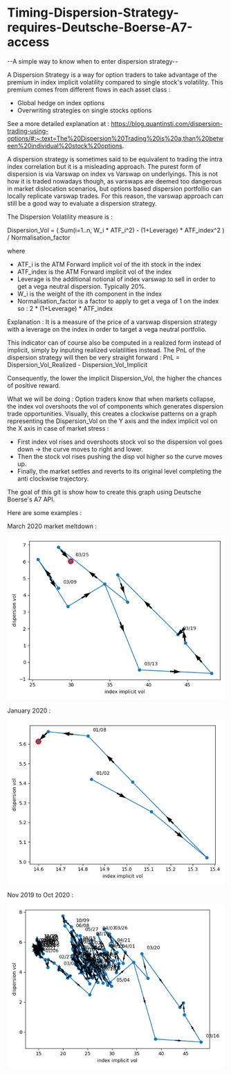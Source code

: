 # Timing-Dispersion-Strategy-requires-Deutsche-Boerse-A7-access
--A simple way to know when to enter dispersion strategy--

A Dispersion Strategy is a way for option traders to take advantage of the premium in index implicit volatility compared to single stock's volatility.
This premium comes from different flows in each asset class :
- Global hedge on index options
- Overwriting strategies on single stocks options

See a more detailed explanation at :
https://blog.quantinsti.com/dispersion-trading-using-options/#:~:text=The%20Dispersion%20Trading%20is%20a,than%20between%20individual%20stock%20options.

A dispersion strategy is sometimes said to be equivalent to trading the intra index correlation but it is a misleading approach.
The purest form of dispersion is via Varswap on index vs Varswap on underlyings.
This is not how it is traded nowadays though, as varswaps are deemed too dangerous in market dislocation scenarios, but options based dispersion portfollio can locally replicate varswap trades. For this reason, the varswap approach can still be a good way to evaluate a dispersion strategy.

The Dispersion Volatility measure is :

Dispersion_Vol = ( Sum(i=1..n, W_i * ATF_i^2) - (1+Leverage) * ATF_index^2 ) / Normalisation_factor

where

- ATF_i is the ATM Forward implicit vol of the ith stock in the index
- ATF_index is the ATM Forward implicit vol of the index
- Leverage is the additional notional of index varswap to sell in order to get a vega neutral dispersion. Typically 20%.
- W_i is the weight of the ith component in the index
- Normalisation_factor is a factor to apply to get a vega of 1 on the index so : 2 * (1+Leverage) * ATF_index


Explanation :
It is a measure of the price of a varswap dispersion strategy with a leverage on the index in order to target a vega neutral portfolio.

This indicator can of course also be computed in a realized form instead of implicit, simply by inputing realized volatilities instead. 
The PnL of the dispersion strategy will then be very straight forward :
PnL = Dispersion_Vol_Realized - Dispersion_Vol_Implicit

Consequently, the lower the implicit Dispersion_Vol, the higher the chances of positive reward.


What we will be doing :
Option traders know that when markets collapse, the index vol overshoots the vol of components which generates dispersion trade opportunities.
Visually, this creates a clockwise patterns on a graph representing the Dispersion_Vol on the Y axis and the index implicit vol on the X axis in case of market stress :
- First index vol rises and overshoots stock vol so the dispersion vol goes down -> the curve moves to right and lower.
- Then the stock vol rises pushing the disp vol higher so the curve moves up.
- Finally, the market settles and reverts to its original level completing the anti clockwise trajectory.

The goal of this git is show how to create this graph using Deutsche Boerse's A7 API.

Here are some examples :


March 2020 market meltdown :

![plot](./Graphs/myplot_March_2020.png)


January 2020 :

![plot](./Graphs/myplot_Jan_2020.png)


Nov 2019 to Oct 2020 :

![plot](./Graphs/myplot_Nov_2019_to_Oct_2020.png)
